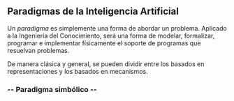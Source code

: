 ## **Paradigmas de la Inteligencia Artificial**
Un *paradigma* es simplemente una forma de abordar un problema. Aplicado a la Ingeniería del Conocimiento, será una forma de modelar, formalizar, programar e implementar físicamente el soporte de programas que resuelvan problemas. 

De manera clásica y general, se pueden dividir entre los basados en representaciones y los basados en mecanismos. 

### **-- Paradigma simbólico --**

